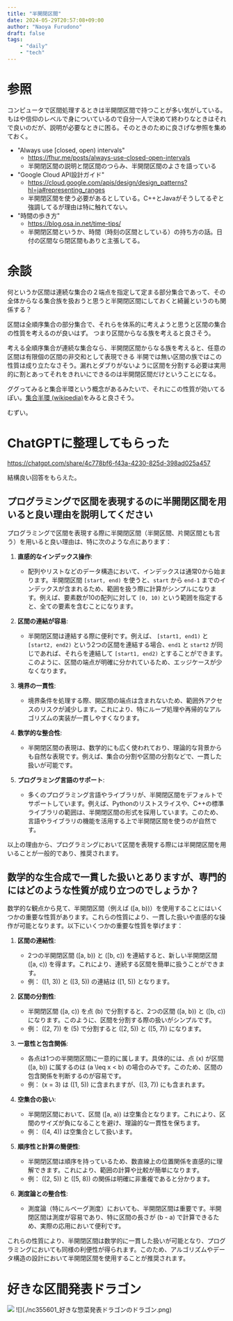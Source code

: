 ```yaml
---
title: "半開閉区間"
date: 2024-05-29T20:57:08+09:00
author: "Naoya Furudono"
draft: false
tags:
    - "daily"
    - "tech"
---
```


# 参照

コンピュータで区間処理するときは半開閉区間で持つことが多い気がしている。
もはや信仰のレベルで身についているので自分一人で決めて終わりなときはそれで良いのだが、説明が必要なときに困る。そのときのために良さげな参照を集めておく。

- "Always use [closed, open) intervals"
  - <https://fhur.me/posts/always-use-closed-open-intervals>
  - 半開閉区間の説明と閉区間のつらみ、半開閉区間のよさを語っている
- "Google Cloud API設計ガイド"
  - <https://cloud.google.com/apis/design/design_patterns?hl=ja#representing_ranges>
  - 半開閉区間を使う必要があるとしている。C++とJavaがそうしてるぞと強調してるが理由は特に触れてない。
- "時間の歩き方"
  - <https://blog.osa.in.net/time-tips/>
  - 半開閉区間というか、時間（時刻の区間としている）の持ち方の話。日付の区間なら閉区間もありと主張してる。

# 余談

何というか区間は連続な集合の２端点を指定して定まる部分集合であって、その全体からなる集合族を扱おうと思うと半開閉区間にしておくと綺麗というのも関係する？

区間は全順序集合の部分集合で、それらを体系的に考えようと思うと区間の集合の性質を考えるのが良いはず。
つまり区間からなる族を考えると良さそう。

考える全順序集合が連続な集合なら、半開閉区間からなる族を考えると、任意の区間は有限個の区間の非交和として表現できる
半開では無い区間の族ではこの性質は成り立たなさそう。漏れとダブりがないように区間を分割する必要は実用的に割とあってそれをきれいにできるのは半開閉区間だけということになる。

ググってみると集合半環という概念があるみたいで、それにこの性質が効いてるぽい。[集合半環 (wikipedia)](https://ja.wikipedia.org/wiki/%E9%9B%86%E5%90%88%E5%8D%8A%E7%92%B0)をみると良さそう。

むずい。

# ChatGPTに整理してもらった

<https://chatgpt.com/share/4c778bf6-f43a-4230-825d-398ad025a457>

結構良い回答をもらえた。

## プログラミングで区間を表現するのに半開閉区間を用いると良い理由を説明してください

プログラミングで区間を表現する際に半開閉区間（半開区間、片開区間とも言う）を用いると良い理由は、特に次のような点にあります：

1. **直感的なインデックス操作**:
   - 配列やリストなどのデータ構造において、インデックスは通常0から始まります。半開閉区間 `[start, end)` を使うと、`start` から `end-1` までのインデックスが含まれるため、範囲を扱う際に計算がシンプルになります。例えば、要素数が10の配列に対して `[0, 10)` という範囲を指定すると、全ての要素を含むことになります。

2. **区間の連結が容易**:
   - 半開閉区間は連結する際に便利です。例えば、 `[start1, end1)` と `[start2, end2)` という2つの区間を連結する場合、`end1` と `start2` が同じであれば、それらを連結して `[start1, end2)` とすることができます。このように、区間の端点が明確に分かれているため、エッジケースが少なくなります。

3. **境界の一貫性**:
   - 境界条件を処理する際、開区間の端点は含まれないため、範囲外アクセスのリスクが減少します。これにより、特にループ処理や再帰的なアルゴリズムの実装が一貫しやすくなります。

4. **数学的な整合性**:
   - 半開閉区間の表現は、数学的にも広く使われており、理論的な背景からも自然な表現です。例えば、集合の分割や区間の分割などで、一貫した扱いが可能です。

5. **プログラミング言語のサポート**:
   - 多くのプログラミング言語やライブラリが、半開閉区間をデフォルトでサポートしています。例えば、Pythonのリストスライスや、C++の標準ライブラリの範囲は、半開閉区間の形式を採用しています。このため、言語やライブラリの機能を活用する上で半開閉区間を使うのが自然です。

以上の理由から、プログラミングにおいて区間を表現する際には半開閉区間を用いることが一般的であり、推奨されます。

## 数学的な生合成で一貫した扱いとありますが、専門的にはどのような性質が成り立つのでしょうか？

数学的な観点から見て、半開閉区間（例えば \([a, b)\)）を使用することにはいくつかの重要な性質があります。これらの性質により、一貫した扱いや直感的な操作が可能となります。以下にいくつかの重要な性質を挙げます：

1. **区間の連結性**:
   - 2つの半開閉区間 \([a, b)\) と \([b, c)\) を連結すると、新しい半開閉区間 \([a, c)\) を得ます。これにより、連続する区間を簡単に扱うことができます。
   - 例： \([1, 3)\) と \([3, 5)\) の連結は \([1, 5)\) となります。

2. **区間の分割性**:
   - 半開閉区間 \([a, c)\) を点 \(b\) で分割すると、2つの区間 \([a, b)\) と \([b, c)\) になります。このように、区間を分割する際の扱いがシンプルです。
   - 例： \([2, 7)\) を \(5\) で分割すると \([2, 5)\) と \([5, 7)\) になります。

3. **一意性と包含関係**:
   - 各点は1つの半開閉区間に一意的に属します。具体的には、点 \(x\) が区間 \([a, b)\) に属するのは \(a \leq x < b\) の場合のみです。このため、区間の包含関係を判断するのが容易です。
   - 例： \(x = 3\) は \([1, 5)\) に含まれますが、\([3, 7)\) にも含まれます。

4. **空集合の扱い**:
   - 半開閉区間において、区間 \([a, a)\) は空集合となります。これにより、区間のサイズが負になることを避け、理論的な一貫性を保ちます。
   - 例： \([4, 4)\) は空集合として扱います。

5. **順序性と計算の簡便性**:
   - 半開閉区間は順序を持っているため、数直線上の位置関係を直感的に理解できます。これにより、範囲の計算や比較が簡単になります。
   - 例： \([2, 5)\) と \([5, 8)\) の関係は明確に非重複であると分かります。

6. **測度論との整合性**:
   - 測度論（特にルベーグ測度）においても、半開閉区間は重要です。半開閉区間は測度が容易であり、特に区間の長さが \(b - a\) で計算できるため、実際の応用において便利です。

これらの性質により、半開閉区間は数学的に一貫した扱いが可能となり、プログラミングにおいても同様の利便性が得られます。このため、アルゴリズムやデータ構造の設計において半開閉区間を使用することが推奨されます。

# 好きな区間発表ドラゴン

<img src="./nc355601_好きな惣菜発表ドラゴンのドラゴン.png" />
![](./nc355601_好きな惣菜発表ドラゴンのドラゴン.png)

